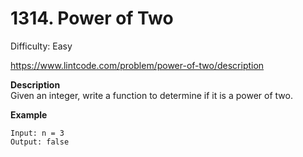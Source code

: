 # 1314. Power of Two

Difficulty: Easy

https://www.lintcode.com/problem/power-of-two/description

**Description**  
Given an integer, write a function to determine if it is a power of two.

**Example**  
```
Input: n = 3
Output: false
```
